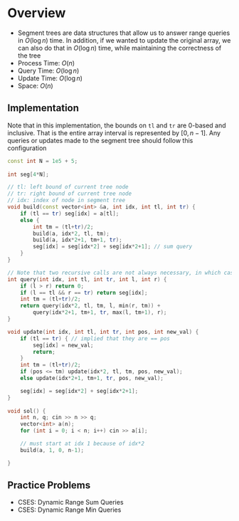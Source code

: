 # Overview
- Segment trees are data structures that allow us to answer range queries in $O(\log n)$ time. In addition, if we wanted to update the original array, we can also do that in $O(\log n)$ time, while maintaining the correctness of the tree
- Process Time: $O(n)$
- Query Time: $O(\log n)$
- Update Time: $O(\log n)$
- Space: $O(n)$

## Implementation
Note that in this implementation, the bounds on `tl` and `tr` are $0$-based and inclusive. That is the entire array interval is represented by $[0, n-1]$. Any queries or updates made to the segment tree should follow this configuration
```cpp
const int N = 1e5 + 5;
    
int seg[4*N];

// tl: left bound of current tree node
// tr: right bound of current tree node
// idx: index of node in segment tree
void build(const vector<int> &a, int idx, int tl, int tr) {
	if (tl == tr) seg[idx] = a[tl];
	else {
		int tm = (tl+tr)/2;
		build(a, idx*2, tl, tm);
		build(a, idx*2+1, tm+1, tr);
		seg[idx] = seg[idx*2] + seg[idx*2+1]; // sum query
	}
}

// Note that two recursive calls are not always necessary, in which case the first check (l > r) gives us an early exit
int query(int idx, int tl, int tr, int l, int r) {
	if (l > r) return 0;
	if (l == tl && r == tr) return seg[idx];
	int tm = (tl+tr)/2;
	return query(idx*2, tl, tm, l, min(r, tm)) + 
		query(idx*2+1, tm+1, tr, max(l, tm+1), r);
}

void update(int idx, int tl, int tr, int pos, int new_val) {
	if (tl == tr) { // implied that they are == pos
		seg[idx] = new_val;
		return;
	}
	int tm = (tl+tr)/2;
	if (pos <= tm) update(idx*2, tl, tm, pos, new_val);
	else update(idx*2+1, tm+1, tr, pos, new_val);

	seg[idx] = seg[idx*2] + seg[idx*2+1];
}
    
void sol() {
	int n, q; cin >> n >> q;
	vector<int> a(n);
	for (int i = 0; i < n; i++) cin >> a[i];

	// must start at idx 1 because of idx*2
	build(a, 1, 0, n-1);

}
```
## Practice Problems
- CSES: Dynamic Range Sum Queries
- CSES: Dynamic Range Min Queries